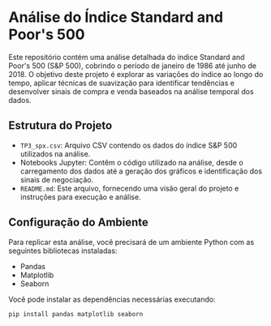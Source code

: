 # Análise do Índice Standard and Poor's 500

Este repositório contém uma análise detalhada do índice Standard and Poor's 500 (S&P 500), cobrindo o período de janeiro de 1986 até junho de 2018. O objetivo deste projeto é explorar as variações do índice ao longo do tempo, aplicar técnicas de suavização para identificar tendências e desenvolver sinais de compra e venda baseados na análise temporal dos dados.

## Estrutura do Projeto

- `TP3_spx.csv`: Arquivo CSV contendo os dados do índice S&P 500 utilizados na análise.
- Notebooks Jupyter: Contêm o código utilizado na análise, desde o carregamento dos dados até a geração dos gráficos e identificação dos sinais de negociação.
- `README.md`: Este arquivo, fornecendo uma visão geral do projeto e instruções para execução e análise.

## Configuração do Ambiente

Para replicar esta análise, você precisará de um ambiente Python com as seguintes bibliotecas instaladas:

- Pandas
- Matplotlib
- Seaborn

Você pode instalar as dependências necessárias executando:

```bash
pip install pandas matplotlib seaborn
